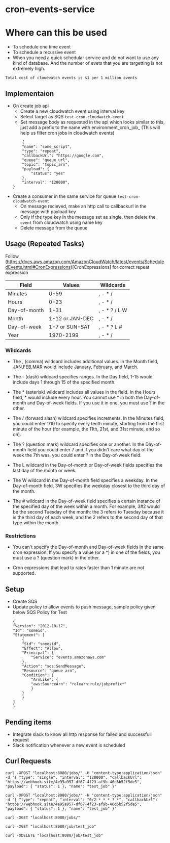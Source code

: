# cron-events-service

# Where can this be used

- To schedule one time event
- To schedule a recursive event
- When you need a quick schedular service and do not want to use any kind of database. And the number of evets that you are targetting is not extremely high. 

```
Total cost of cloudwatch events is $1 per 1 million events
```

## Implementaion

- On create job api 
	- Create a new cloudwatch event using interval key
	- Select target as SQS `test-cron-cloudwatch-event`
	- Set message body as requested in the api which looks similar to this, just add a prefix to the name with environment_cron_job_ (This will help us filter cron jobs in cloudwatch events) 
	```
		{
	    "name": "some_script",
	    "type": "repeat",
	    "callbackUrl": "https://google.com",
	    "queue": "queue_url",
	    "topic": "topic_arn",
	    "payload": {
	        "status": "yes"
	    },
	    "interval": "120000",	    
	}
	```
- Create a consumer in the same service for queue `test-cron-cloudwatch-event`	
  - On message recieved, make an http call to callbackurl in the message with payload key
  - Only if the type key in the message set as single, then delete the `event` from  cloudwatch using name key
  - Delete message from the queue



## Usage (Repeated Tasks)

Follow (https://docs.aws.amazon.com/AmazonCloudWatch/latest/events/ScheduledEvents.html#CronExpressions)[CronExpressions] for correct repeat expression

|Field | 	Values | 	Wildcards | 
|------|-----------|--------------| 
| Minutes | 0-59 | , - * / |
| Hours | 0-23 | , - * / |
| Day-of-month | 1-31 | , - * ? / L W |
| Month | 1-12 or JAN-DEC | , - * / |
| Day-of-week | 1-7 or SUN-SAT | , - * ? L # |
| Year | 1970-2199 | , - * / |

### Wildcards
 - The , (comma) wildcard includes additional values. In the Month field, JAN,FEB,MAR would include January, February, and March.

 - The - (dash) wildcard specifies ranges. In the Day field, 1-15 would include days 1 through 15 of the specified month.

 - The * (asterisk) wildcard includes all values in the field. In the Hours field, * would include every hour. You cannot use * in both the Day-of-month and Day-of-week fields. If you use it in one, you must use ? in the other.

 - The / (forward slash) wildcard specifies increments. In the Minutes field, you could enter 1/10 to specify every tenth minute, starting from the first minute of the hour (for example, the 11th, 21st, and 31st minute, and so on).

 - The ? (question mark) wildcard specifies one or another. In the Day-of-month field you could enter 7 and if you didn't care what day of the week the 7th was, you could enter ? in the Day-of-week field.

 - The L wildcard in the Day-of-month or Day-of-week fields specifies the last day of the month or week.

 - The W wildcard in the Day-of-month field specifies a weekday. In the Day-of-month field, 3W specifies the weekday closest to the third day of the month.

 - The # wildcard in the Day-of-week field specifies a certain instance of the specified day of the week within a month. For example, 3#2 would be the second Tuesday of the month: the 3 refers to Tuesday because it is the third day of each week, and the 2 refers to the second day of that type within the month.

### Restrictions
- You can't specify the Day-of-month and Day-of-week fields in the same cron expression. If you specify a value (or a *) in one of the fields, you must use a ? (question mark) in the other.

 - Cron expressions that lead to rates faster than 1 minute are not supported.

## Setup
 - Create SQS
 - Update policy to allow events to push message, sample policy given below
    SQS Policy for Test
    ```
    {
    "Version": "2012-10-17",
    "Id": "someid",
    "Statement": [
        {
        "Sid": "somesid",
        "Effect": "Allow",
        "Principal": {
            "Service": "events.amazonaws.com"
        },
        "Action": "sqs:SendMessage",
        "Resource": "queue arn",
        "Condition": {
            "ArnLike": {
            "aws:SourceArn": "rolearn:rule/jobprefix*"
            }
        }
        }
    ]
    }
    ```


## Pending items
 - Integrate slack to know all http response for failed and successfull request
 - Slack notification whenever a new event is scheduled   


 ## Curl Requests

 ```
 curl -XPOST "localhost:8080/jobs/" -H "content-type:application/json" -d '{ "type": "single", "interval": "120000", "callbackUrl": "https://webhook.site/4e95a957-df67-4f23-af9b-46d6b52f5de5", "payload": { "status": 1 }, "name": "test_job" }'
```

```
curl -XPOST "localhost:8080/jobs/" -H "content-type:application/json" -d '{ "type": "repeat", "interval": "0/2 * * * ? *", "callbackUrl": "https://webhook.site/4e95a957-df67-4f23-af9b-46d6b52f5de5", "payload": { "status": 1 }, "name": "test_job" }'
```

```
curl -XGET "localhost:8080/jobs/"
```

```
curl -XGET "localhost:8080/job/test_job"
```

```
curl -XDELETE "localhost:8080/job/test_job"
```

